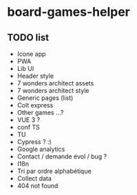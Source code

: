 # board-games-helper

## TODO list

- Icone app
- PWA
- Lib UI
- Header style
- 7 wonders architect assets
- 7 wonders architect style
- Generic pages (list)
- Colt express 
- Other games ...? 
- VUE 3 ?
- conf TS
- TU
- Cypress ? :)
- Google analytics
- Contact / demande évol / bug ? 
- I18n
- Tri par ordre alphabétique
- Collect data 
- 404 not found